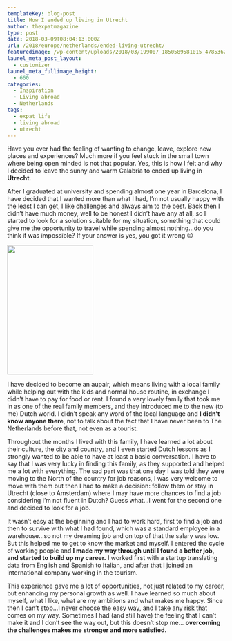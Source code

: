 ```yaml
---
templateKey: blog-post
title: How I ended up living in Utrecht
author: thexpatmagazine
type: post
date: 2018-03-09T08:04:13.000Z
url: /2018/europe/netherlands/ended-living-utrecht/
featuredimage: /wp-content/uploads/2018/03/199007_1850589581015_4785362_n.jpg
laurel_meta_post_layout:
  - customizer
laurel_meta_fullimage_height:
  - 660
categories:
  - Inspiration
  - Living abroad
  - Netherlands
tags:
  - expat life
  - living abroad
  - utrecht
---
```


Have you ever had the feeling of wanting to change, leave, explore new places and experiences? Much more if you feel stuck in the small town where being open minded is not that popular. Yes, this is how I felt and why I decided to leave the sunny and warm Calabria to ended up living in **Utrecht**.

After I graduated at university and spending almost one year in Barcelona, I have decided that I wanted more than what I had, I&#8217;m not usually happy with the least I can get, I like challenges and always aim to the best. Back then I didn&#8217;t have much money, well to be honest I didn&#8217;t have any at all, so I started to look for a solution suitable for my situation, something that could give me the opportunity to travel while spending almost nothing&#8230;do you think it was impossible? If your answer is yes, you got it wrong 😉

<img  src="/img/uploads/2018/03/UNADJUSTEDNONRAW_thumb_1e63-199x300.jpg" alt="" width="199" height="300" srcset="/img/uploads/2018/03/UNADJUSTEDNONRAW_thumb_1e63-199x300.jpg 199w, /img/uploads/2018/03/UNADJUSTEDNONRAW_thumb_1e63.jpg 478w" sizes="(max-width: 199px) 100vw, 199px" />
  
I have decided to become an aupair, which means living with a local family while helping out with the kids and normal house routine, in exchange I didn&#8217;t have to pay for food or rent. I found a very lovely family that took me in as one of the real family members, and they introduced me to the new (to me) Dutch world. I didn&#8217;t speak any word of the local language and **I didn&#8217;t know anyone there**, not to talk about the fact that I have never been to The Netherlands before that, not even as a tourist.

Throughout the months I lived with this family, I have learned a lot about their culture, the city and country, and I even started Dutch lessons as I strongly wanted to be able to have at least a basic conversation. I have to say that I was very lucky in finding this family, as they supported and helped me a lot with everything. The sad part was that one day I was told they were moving to the North of the country for job reasons, I was very welcome to move with them but then I had to make a decision: follow them or stay in Utrecht (close to Amsterdam) where I may have more chances to find a job considering I&#8217;m not fluent in Dutch? Guess what&#8230;I went for the second one and decided to look for a job.

It wasn&#8217;t easy at the beginning and I had to work hard, first to find a job and then to survive with what I had found, which was a standard employee in a warehouse&#8230;so not my dreaming job and on top of that the salary was low. But this helped me to get to know the market and myself. I entered the cycle of working people and **I made my way through until I found a better job, and started to build up my career.** I worked first with a startup translating data from English and Spanish to Italian, and after that I joined an international company working in the tourism.

This experience gave me a lot of opportunities, not just related to my career, but enhancing my personal growth as well. I have learned so much about myself, what I like, what are my ambitions and what makes me happy. Since then I can&#8217;t stop&#8230;I never choose the easy way, and I take any risk that comes on my way. Sometimes I had (and still have) the feeling that I can&#8217;t make it and I don&#8217;t see the way out, but this doesn&#8217;t stop me&#8230; **overcoming the challenges makes me stronger and more satisfied.**
